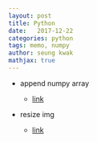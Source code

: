 ```yaml
---
layout: post
title: Python
date:   2017-12-22
categories: python
tags: memo, numpy
author: seung kwak
mathjax: true
---
```


* append numpy array
  - [link](https://qiita.com/fist0/items/d0779ff861356dafaf95)

* resize img
  - [link](https://stackoverflow.com/questions/4195453/how-to-resize-an-image-with-opencv2-0-and-python2-6)
